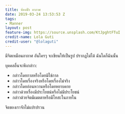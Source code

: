 ```yaml
---
title: ท้องฟ้า อากาศ
date: 2019-03-24 13:53:53 Z
tags:
- Manner
layout: post
feature-img: https://source.unsplash.com/KtJpghtFTuI
credit-name: Lola Guti
credit-user: "@lolaguti"
---
```


มีจิตเหมือนอากาศ อันใครๆ จะเขียนให้เป็นรูป ปรากฎไม่ได้ ฉันใดก็ฉันนั้น

บุคคลอื่นจะพึงกล่าว:
- กล่าวโดยกาลหรือโดยมิใช่กาล
- กล่าวโดยเรื่องจริงหรือโดยเรื่องไม่จริง
- กล่าวโดยอ่อนหวานหรือโดยหยาบคาย
- กล่าวด้วยเรื่องมีประโยชน์หรือไม่มีประโยชน์
- กล่าวด้วยจิตมีเมตตาหรือมีโทสะในภายใน

จิตของเราจักไม่แปรปรวน
